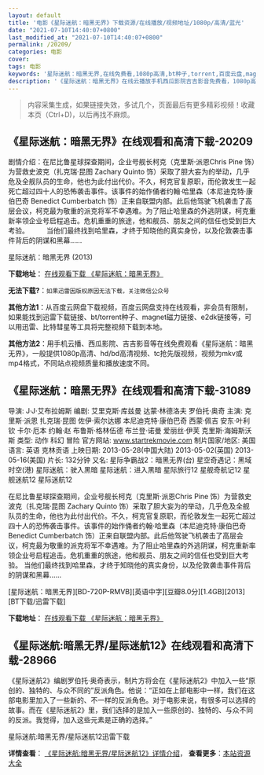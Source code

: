 ```yaml
---
layout: default
title: '电影《星际迷航：暗黑无界》下载资源/在线播放/视频地址/1080p/高清/蓝光'
date: "2021-07-10T14:40:07+0800"
last_modified_at: "2021-07-10T14:40:07+0800"
permalink: /20209/
categories: 电影
cover:
tags: 电影
keywords: '星际迷航：暗黑无界,在线免费看,1080p高清,bt种子,torrent,百度云盘,magnet,磁力链,迅雷下载资源'
description: '《星际迷航：暗黑无界》在线云播放手机西瓜影院吉吉影音免费看，1080p高清bd/hd未删减完整版和tc抢先枪版，mkv/mp4格式，附带bt/torrent种子、magnet/磁力链、百度云盘、网盘资源迅雷下载链接'
---
```


>内容采集生成，如果链接失效，多试几个，页面最后有更多精彩视频！收藏本页（Ctrl+D)，以后再找不麻烦。


## 《星际迷航：暗黑无界》在线观看和高清下载-20209

剧情介绍：在尼比鲁星球探查期间，企业号舰长柯克（克里斯·派恩Chris Pine 饰）为营救史波克（扎克瑞·昆图 Zachary Quinto 饰）采取了胆大妄为的举动，几乎危及全舰队员的生命，他也为此付出代价。不久，柯克官复原职，而伦敦发生一起死亡超过四十人的恐怖袭击事件。该事件的始作俑者约翰·哈里森（本尼迪克特·康伯巴奇 Benedict Cumberbatch 饰）正来自联盟内部。此后他驾驶飞机袭击了高层会议，柯克最为敬重的派克将军不幸遇难。为了阻止哈里森的外逃阴谋，柯克重新率领企业号启程追击。危机重重的旅途，他和舰员、朋友之间的信任也受到巨大考验。  　　当他们最终找到哈里森，才终于知晓他的真实身份，以及伦敦袭击事件背后的阴谋和黑幕……


星际迷航：暗黑无界 (2013)

**下载地址**： [在线观看下载 《星际迷航：暗黑无界》](https://www.btbtdy.me/btdy/dy1961.html) 


**无法下载?**：`如果迅雷因版权原因无法下载，关注微信公众号 `

**其他方法1**：从百度云网盘下载视频，百度云网盘支持在线观看，非会员有限制，如果能找到迅雷下载链接、bt/torrent种子、magnet磁力链接、e2dk链接等，可以用迅雷、比特彗星等工具将完整视频下载到本地。

**其他方法2**：用手机云播、西瓜影院、吉吉影音等在线免费观看《星际迷航：暗黑无界》，一般提供1080p高清、hd/bd高清视频、tc抢先版视频，视频为mkv或mp4格式，不同站点视频质量和播放速度不同。


## 《星际迷航：暗黑无界》在线观看和高清下载-31089

导演: J·J·艾布拉姆斯 编剧: 艾里克斯·库兹曼 达蒙·林德洛夫 罗伯托·奥奇 主演: 克里斯·派恩 扎克瑞·昆图 佐伊·索尔达娜 本尼迪克特·康伯巴奇 西蒙·佩吉 安东·叶利钦 卡尔·厄本 约翰·赵 布鲁斯·格林伍德 布兰登·诺曼 爱丽丝·伊芙 克里斯·海姆斯沃斯 类型: 动作 科幻 冒险 官方网站: www.startrekmovie.com 制片国家/地区: 美国 语言: 英语 克林贡语 上映日期: 2013-05-28(中国大陆) 2013-05-02(英国) 2013-05-16(美国) 片长: 132分钟 又名: 星际争霸战2：暗黑无界(台) 星空奇遇记：黑域时空(港) 星际迷航：驶入黑暗 星际迷航：进入黑暗 星际旅行12 星舰奇航记12 星舰迷航12 星际迷航12

在尼比鲁星球探查期间，企业号舰长柯克（克里斯·派恩Chris Pine 饰）为营救史波克（扎克瑞·昆图 Zachary Quinto 饰）采取了胆大妄为的举动，几乎危及全舰队员的生命，他也为此付出代价。不久，柯克官复原职，而伦敦发生一起死亡超过四十人的恐怖袭击事件。该事件的始作俑者约翰·哈里森（本尼迪克特·康伯巴奇 Benedict Cumberbatch 饰）正来自联盟内部。此后他驾驶飞机袭击了高层会议，柯克最为敬重的派克将军不幸遇难。为了阻止哈里森的外逃阴谋，柯克重新率领企业号启程追击。危机重重的旅途，他和舰员、朋友之间的信任也受到巨大考验。 当他们最终找到哈里森，才终于知晓他的真实身份，以及伦敦袭击事件背后的阴谋和黑幕……


[星际迷航：暗黑无界][BD-720P-RMVB][英语中字][豆瓣8.0分][1.4GB][2013][BT下载/迅雷下载]

**下载地址**： [在线观看下载 《星际迷航：暗黑无界》](https://www.btdx8.com/torrent/star-trek_into_darkness_2013.html) 


## 《星际迷航:暗黑无界/星际迷航12》在线观看和高清下载-28966

《星际迷航2》编剧罗伯托·奥奇表示，制片方将会在《星际迷航2》中加入一些&ldquo;原创的、独特的、与众不同的”反派角色。他说：“正如在上部电影中一样，我们在这部电影里加入了一些新的、不一样的反派角色。对于电影来说，有很多可以选择的故事。而在《星际迷航2》里，我们选择的是加入一些原创的、独特的、与众不同的反派。我觉得，加入这些元素是正确的选择。&rdquo;


星际迷航:暗黑无界/星际迷航12迅雷下载

**详情查看**： [《星际迷航:暗黑无界/星际迷航12》详情介绍](/movie/28966/)， **查看更多**：[本站资源大全](/movie/t/all/)

